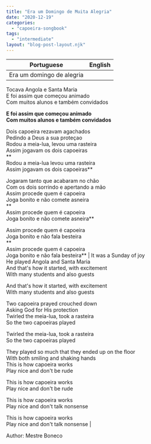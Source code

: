 ```yaml
---
title: "Era um Domingo de Muita Alegria"
date: "2020-12-19"
categories: 
  - "capoeira-songbook"
tags: 
  - "intermediate"
layout: "blog-post-layout.njk"
---
```


| Portuguese | English |
| --- | --- |
| Era um domingo de alegria  
Tocava Angola e Santa Maria  
E foi assim que começou animado  
Com muitos alunos e também convidados  
  
**E foi assim que começou animado  
Com muitos alunos e também convidados**  
  
Dois capoeira rezavam agachados  
Pedindo a Deus a sua proteçao  
Rodou a meia-lua, levou uma rasteira  
Assim jogavam os dois capoeiras  
**  
Rodou a meia-lua levou uma rasteira  
Assim jogavam os dois capoeiras**  
  
Jogaram tanto que acabaram no chão  
Com os dois sorrindo e apertando a mão  
Assim procede quem é capoeira  
Joga bonito e não comete asneira  
**  
Assim procede quem é capoeira  
Joga bonito e não comete asneira**  
  
Assim procede quem é capoeira  
Joga bonito e não fala besteira  
**  
Assim procede quem é capoeira  
Joga bonito e não fala besteira** | It was a Sunday of joy  
He played Angola and Santa Maria  
And that's how it started, with excitement  
With many students and also guests  
  
And that's how it started, with excitement  
With many students and also guests  
  
Two capoeira prayed crouched down  
Asking God for His protection  
Twirled the meia-lua, took a rasteira  
So the two capoeiras played  
  
Twirled the meia-lua, took a rasteira  
So the two capoeiras played  
  
They played so much that they ended up on the floor  
With both smiling and shaking hands  
This is how capoeira works  
Play nice and don't be rude  
  
This is how capoeira works  
Play nice and don't be rude  
  
This is how capoeira works  
Play nice and don't talk nonsense  
  
This is how capoeira works  
Play nice and don't talk nonsense |

<figcaption>

Author: Mestre Boneco

</figcaption>
